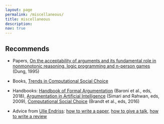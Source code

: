 ```yaml
---
layout: page
permalink: /miscellaneous/
title: miscellaneous
description: 
nav: true
---
```


## Recommends

* Papers, [On the acceptability of arguments and its fundamental role in nonmonotonic reasoning, logic programming and n-person games](https://www.sciencedirect.com/science/article/pii/000437029400041X) (Dung, 1995)

* Books, [Trends in Computational Social Choice](http://research.illc.uva.nl/COST-IC1205/BookDocs/TrendsCOMSOC.pdf)

* Handbooks: [Handbook of Formal Argumentation](http://www.collegepublications.co.uk/handbooks/?00003) (Baroni et al., eds, 2018), [Argumentation in Artificial Intelligence](https://link.springer.com/book/10.1007/978-0-387-98197-0) (Simari and Rahwan, eds, 2009), [Computational Social Choice](http://www.cambridge.org/download_file/951600) (Brandt et al., eds, 2016)

* Advice from [Ulle Endriss](https://staff.fnwi.uva.nl/u.endriss/): [how to write a paper](https://staff.fnwi.uva.nl/u.endriss/how-to/write-a-paper/), [how to give a talk](https://staff.fnwi.uva.nl/u.endriss/how-to/give-a-talk/), [how to write a review](https://staff.fnwi.uva.nl/u.endriss/how-to/write-a-review/)